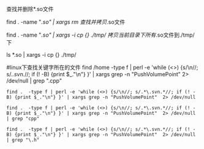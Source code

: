 
查找并删除*.so文件

find . -name "*.so" | xargs rm 
查找并拷贝*.so文件

find . -name "*.so" | xargs -i cp {} ./tmp/
拷贝当前目录下所有*.so文件到./tmp/下
	
	
ls *.so | xargs -i cp {} ./tmp/





#linux下查找关键字所在的文件
	find /home  -type f | perl -e 'while (<>) {s/\n//; s/.*\.svn.*//; if (! -B) {print $_."\n"} }' | xargs grep -n "PushVolumePoint"  2> /dev/null    | grep "\.cpp"

	find .  -type f | perl -e 'while (<>) {s/\n//; s/.*\.svn.*//; if (! -B) {print $_."\n"} }' | xargs grep -n "PushVolumePoint"  2> /dev/null

	find .  -type f | perl -e 'while (<>) {s/\n//; s/.*\.svn.*//; if (! -B) {print $_."\n"} }' | xargs grep -n "PushVolumePoint"  2> /dev/null    | grep "cpp"

	find .  -type f | perl -e 'while (<>) {s/\n//; s/.*\.svn.*//; if (! -B) {print $_."\n"} }' | xargs grep -n "PushVolumePoint"  2> /dev/null    | grep "\.h"


